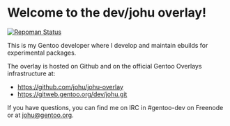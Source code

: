 # Welcome to the dev/johu overlay!

[![Repoman Status](https://travis-ci.org/johu/johu-overlay.png)](https://travis-ci.org/johu/johu-overlay)

This is my Gentoo developer where I develop and maintain ebuilds for
experimental packages.

The overlay is hosted on Github and on the official Gentoo Overlays
infrastructure at:

- https://github.com/johu/johu-overlay
- https://gitweb.gentoo.org/dev/johu.git

If you have questions, you can find me on IRC in #gentoo-dev on Freenode or at
[johu@gentoo.org](mailto:johu@gentoo.org).

